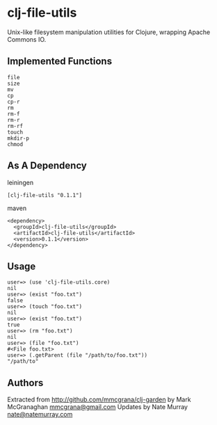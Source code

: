 # clj-file-utils

Unix-like filesystem manipulation utilities for Clojure, wrapping Apache Commons IO.

## Implemented Functions

    file
    size
    mv
    cp
    cp-r
    rm
    rm-f
    rm-r
    rm-rf
    touch
    mkdir-p
    chmod

## As A Dependency

leiningen

    [clj-file-utils "0.1.1"]

maven

    <dependency>
      <groupId>clj-file-utils</groupId>
      <artifactId>clj-file-utils</artifactId>
      <version>0.1.1</version>
    </dependency>

## Usage

    user=> (use 'clj-file-utils.core)  
    nil
    user=> (exist "foo.txt")
    false
    user=> (touch "foo.txt")
    nil
    user=> (exist "foo.txt")
    true
    user=> (rm "foo.txt")
    nil
    user=> (file "foo.txt")
    #<File foo.txt>
    user=> (.getParent (file "/path/to/foo.txt"))                         
    "/path/to"
    
## Authors

Extracted from http://github.com/mmcgrana/clj-garden
by Mark McGranaghan <mmcgrana@gmail.com>
Updates by Nate Murray <nate@natemurray.com>
